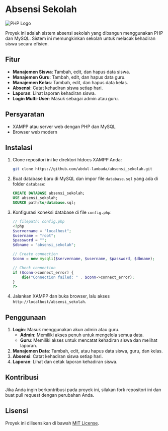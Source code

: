 # Absensi Sekolah

![PHP Logo](https://www.php.net/images/logos/php-logo.svg)

Proyek ini adalah sistem absensi sekolah yang dibangun menggunakan PHP dan MySQL. Sistem ini memungkinkan sekolah untuk melacak kehadiran siswa secara efisien.

## Fitur

- **Manajemen Siswa**: Tambah, edit, dan hapus data siswa.
- **Manajemen Guru**: Tambah, edit, dan hapus data guru.
- **Manajemen Kelas**: Tambah, edit, dan hapus data kelas.
- **Absensi**: Catat kehadiran siswa setiap hari.
- **Laporan**: Lihat laporan kehadiran siswa.
- **Login Multi-User**: Masuk sebagai admin atau guru.

## Persyaratan

- XAMPP atau server web dengan PHP dan MySQL
- Browser web modern

## Instalasi

1. Clone repositori ini ke direktori htdocs XAMPP Anda:
    ```bash
    git clone https://github.com/abdul-lambada/absensi_sekolah.git
    ```

2. Buat database baru di MySQL dan impor file `database.sql` yang ada di folder `database`:
    ```sql
    CREATE DATABASE absensi_sekolah;
    USE absensi_sekolah;
    SOURCE path/to/database.sql;
    ```

3. Konfigurasi koneksi database di file `config.php`:
    ```php
    // filepath: config.php
    <?php
    $servername = "localhost";
    $username = "root";
    $password = "";
    $dbname = "absensi_sekolah";

    // Create connection
    $conn = new mysqli($servername, $username, $password, $dbname);

    // Check connection
    if ($conn->connect_error) {
        die("Connection failed: " . $conn->connect_error);
    }
    ?>
    ```

4. Jalankan XAMPP dan buka browser, lalu akses `http://localhost/absensi_sekolah`.

## Penggunaan

1. **Login**: Masuk menggunakan akun admin atau guru.
    - **Admin**: Memiliki akses penuh untuk mengelola semua data.
    - **Guru**: Memiliki akses untuk mencatat kehadiran siswa dan melihat laporan.
2. **Manajemen Data**: Tambah, edit, atau hapus data siswa, guru, dan kelas.
3. **Absensi**: Catat kehadiran siswa setiap hari.
4. **Laporan**: Lihat dan cetak laporan kehadiran siswa.

## Kontribusi

Jika Anda ingin berkontribusi pada proyek ini, silakan fork repositori ini dan buat pull request dengan perubahan Anda.

## Lisensi

Proyek ini dilisensikan di bawah [MIT License](LICENSE).
